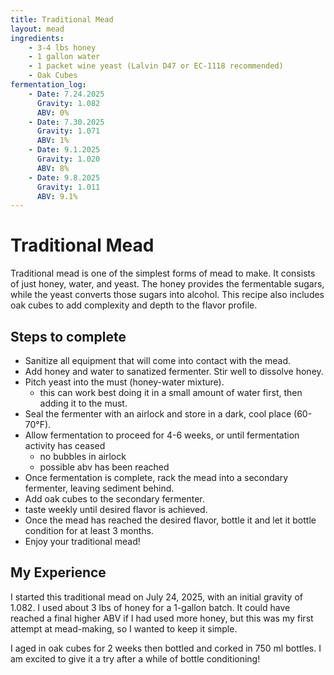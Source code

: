 ```yaml
---
title: Traditional Mead
layout: mead
ingredients:
    - 3-4 lbs honey
    - 1 gallon water
    - 1 packet wine yeast (Lalvin D47 or EC-1118 recommended)
    - Oak Cubes
fermentation_log:
    - Date: 7.24.2025
      Gravity: 1.082
      ABV: 0%
    - Date: 7.30.2025
      Gravity: 1.071
      ABV: 1%
    - Date: 9.1.2025
      Gravity: 1.020
      ABV: 8%
    - Date: 9.8.2025
      Gravity: 1.011
      ABV: 9.1%
---
```


# Traditional Mead
Traditional mead is one of the simplest forms of mead to make. It consists of just honey, water, and yeast. The honey provides the fermentable sugars, while the yeast converts those sugars into alcohol. This recipe also includes oak cubes to add complexity and depth to the flavor profile.

## Steps to complete
- Sanitize all equipment that will come into contact with the mead.
- Add honey and water to sanatized fermenter. Stir well to dissolve honey.
- Pitch yeast into the must (honey-water mixture).
  - this can work best doing it in a small amount of water first, then adding it to the must.
- Seal the fermenter with an airlock and store in a dark, cool place (60-70°F).
- Allow fermentation to proceed for 4-6 weeks, or until fermentation activity has ceased 
  - no bubbles in airlock
  - possible abv has been reached
- Once fermentation is complete, rack the mead into a secondary fermenter, leaving sediment behind.
- Add oak cubes to the secondary fermenter.
- taste weekly until desired flavor is achieved.
- Once the mead has reached the desired flavor, bottle it and let it bottle condition for at least 3 months.
- Enjoy your traditional mead!

## My Experience
I started this traditional mead on July 24, 2025, with an initial gravity of 1.082. I used about 3 lbs of honey for a 1-gallon batch. It could have reached a final higher ABV if I had used more honey, but this was my first attempt at mead-making, so I wanted to keep it simple.

I aged in oak cubes for 2 weeks then bottled and corked in 750 ml bottles. I am excited to give it a try after a while of bottle conditioning!
